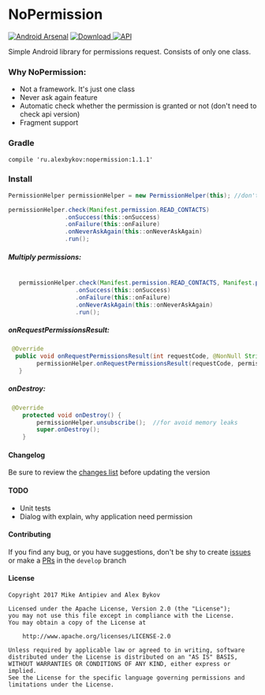

# NoPermission
[![Android Arsenal](https://img.shields.io/badge/Android%20Arsenal-NoPermission-blue.svg?style=flat)](https://android-arsenal.com/details/1/6212) 
[ ![Download](https://api.bintray.com/packages/nonews/maven/nopermission/images/download.svg) ](https://bintray.com/nonews/maven/nopermission/_latestVersion)
[![API](https://img.shields.io/badge/API-15%2B-blue.svg?style=flat)](https://android-arsenal.com/api?level=null)

Simple Android library for permissions request. Consists of only one class.




### Why NoPermission:
* Not a framework. It's just one class
* Never ask again feature
* Automatic check whether the permission is granted or not (don't need to check api version)
* Fragment support


### Gradle

    compile 'ru.alexbykov:nopermission:1.1.1'

### Install

```java
PermissionHelper permissionHelper = new PermissionHelper(this); //don't use getActivity in fragment!

permissionHelper.check(Manifest.permission.READ_CONTACTS)
                .onSuccess(this::onSuccess)
                .onFailure(this::onFailure)
                .onNeverAskAgain(this::onNeverAskAgain)
                .run();
```

##### Multiply permissions:

```java

   permissionHelper.check(Manifest.permission.READ_CONTACTS, Manifest.permission.READ_PHONE_STATE)
                   .onSuccess(this::onSuccess)
                   .onFailure(this::onFailure)
                   .onNeverAskAgain(this::onNeverAskAgain)
                   .run();
```

##### onRequestPermissionsResult:

```java
 @Override
  public void onRequestPermissionsResult(int requestCode, @NonNull String[] permissions, @NonNull int[] grantResults)
        permissionHelper.onRequestPermissionsResult(requestCode, permissions, grantResults);
   }
```

##### onDestroy:
```java
 @Override
    protected void onDestroy() {
        permissionHelper.unsubscribe();  //for avoid memory leaks
        super.onDestroy();
    }
```



#### Changelog

Be sure to review the [changes list](https://github.com/NoNews/NoPermission/releases) before updating the version

#### TODO
* Unit tests
* Dialog with explain, why application need permission


#### Contributing

If you find any bug, or you have suggestions, don't be shy to create [issues](https://github.com/NoNews/NoPermission/issues) or make a [PRs](https://github.com/NoNews/NoPermission/pulls) in the `develop` branch

#### License
```
Copyright 2017 Mike Antipiev and Alex Bykov

Licensed under the Apache License, Version 2.0 (the "License");
you may not use this file except in compliance with the License.
You may obtain a copy of the License at

    http://www.apache.org/licenses/LICENSE-2.0

Unless required by applicable law or agreed to in writing, software
distributed under the License is distributed on an "AS IS" BASIS,
WITHOUT WARRANTIES OR CONDITIONS OF ANY KIND, either express or implied.
See the License for the specific language governing permissions and
limitations under the License.
